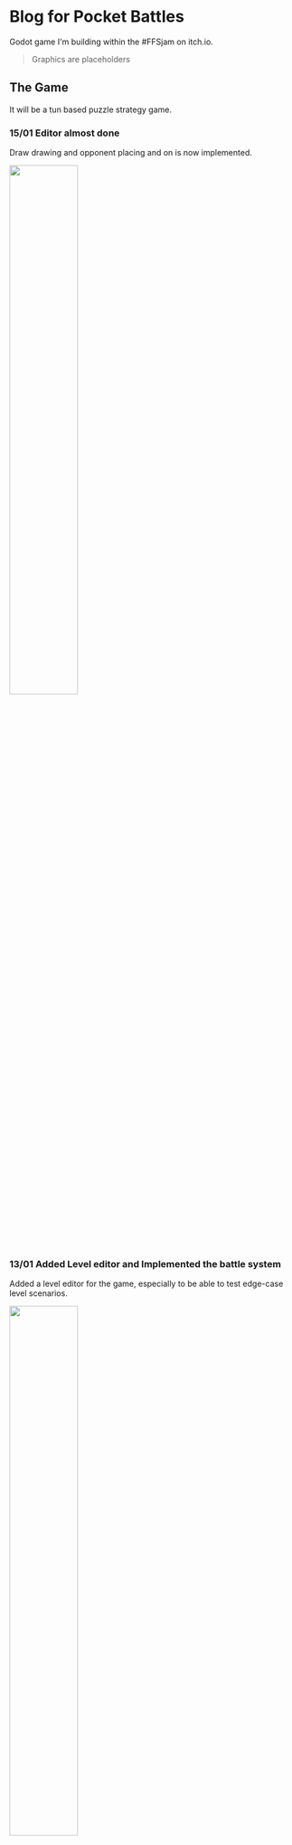 # Blog for Pocket Battles

Godot game I'm building within the \#FFSjam on itch.io.

> Graphics are placeholders

## The Game

It will be a tun based puzzle strategy game.

### 15/01 Editor almost done

Draw drawing and opponent placing and on is now implemented.

<img src="blog/pocket_battles9.gif" width="49%">

### 13/01 Added Level editor and Implemented the battle system

Added a level editor for the game, especially to be able to test edge-case level scenarios.

<img src="blog/pocket_battle7.gif" width="49%">

Entities will now fight at the end of the turn, if they end up in the same position.

<img src="blog/pocket_battle6.gif" width="49%">

### 11/01 Added Tiles and their functionality

The wall tile was implemented so far an blocks moves entering.

<img src="blog/pocket_battles5.gif" width="49%">

### 09/01 Finished the in game ui

Added all in game ui elements, and connected them to the entities.

### 07/01 More ui stuff and move selection

Implemented move selection

<img src="blog/pocket_battles4.gif" width="49%">

Select and place player nodes.

<img src="blog/pocket_battles3.gif" width="49%">

### 05/01 Base scene mechanic

Added the simple grid and implemented a level loader.
Implemented using independent objects for flexability.

<img src="blog/pocket_battles_1.gif" width="49%">

And base ui for player entity placement.

<img src="blog/pocket_battles2.gif" width="49%">



### TODO

- [ ] build levels
- [ ] implement main game mecanic
- [ ] anchor ui element to support different resolutions
- [x] Level loaded and saver using JSON 
- [x] level init enemy spawing and player selection

